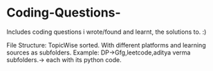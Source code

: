 # Coding-Questions-
Includes coding questions i wrote/found and learnt, the solutions to. :)

File Structure:
TopicWise sorted. With different platforms and learning sources as subfolders.
Example:
DP->Gfg,leetcode,aditya verma subfolders.-> each with its python code.
